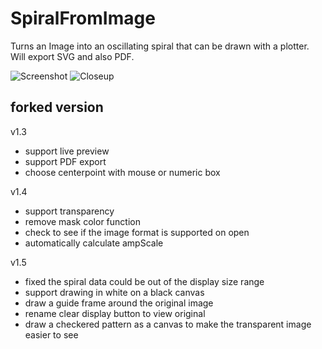 # SpiralFromImage

Turns an Image into an oscillating spiral that can be drawn with a plotter.
Will export SVG and also PDF.

![Screenshot](https://farm2.staticflickr.com/1466/24176725485_3b9ba61bb1_z.jpg "SpiralFromImage Screenshot")
![Closeup](https://farm2.staticflickr.com/1514/23881095560_33048a514c.jpg "SpiralFromImage Closeup")

## forked version

v1.3

- support live preview
- support PDF export
- choose centerpoint with mouse or numeric box

v1.4

- support transparency
- remove mask color function
- check to see if the image format is supported on open
- automatically calculate ampScale

v1.5

- fixed the spiral data could be out of the display size range
- support drawing in white on a black canvas
- draw a guide frame around the original image
- rename clear display button to view original
- draw a checkered pattern as a canvas to make the transparent image easier to see
